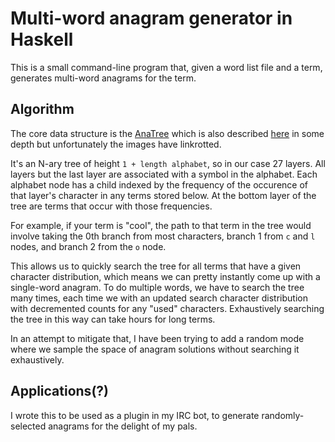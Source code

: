 # Multi-word anagram generator in Haskell

This is a small command-line program that, given a word list file and a term, generates multi-word anagrams for the term.

## Algorithm
The core data structure is the [AnaTree](https://en.wikipedia.org/wiki/Anatree) which is also described [here](http://blog.notdot.net/2007/10/Damn-Cool-Algorithms-Part-3-Anagram-Trees) in some depth but unfortunately the images have linkrotted.

It's an N-ary tree of height `1 + length alphabet`, so in our case 27 layers.  All layers but the last layer are associated with a symbol in the alphabet.  Each alphabet node has a child indexed by the frequency of the occurence of that layer's character in any terms stored below.  At the bottom layer of the tree are terms that occur with those frequencies.  

For example, if your term is "cool", the path to that term in the tree would involve taking the 0th branch from most characters, branch 1 from `c` and `l` nodes, and branch 2 from the `o` node.

This allows us to quickly search the tree for all terms that have a given character distribution, which means we can pretty instantly come up with a single-word anagram.  To do multiple words, we have to search the tree many times, each time we with an updated search character distribution with decremented counts for any "used" characters.  Exhaustively searching the tree in this way can take hours for long terms.

In an attempt to mitigate that, I have been trying to add a random mode where we sample the space of anagram solutions without searching it exhaustively.


## Applications(?)

I wrote this to be used as a plugin in my IRC bot, to generate randomly-selected anagrams for the delight of my pals.
